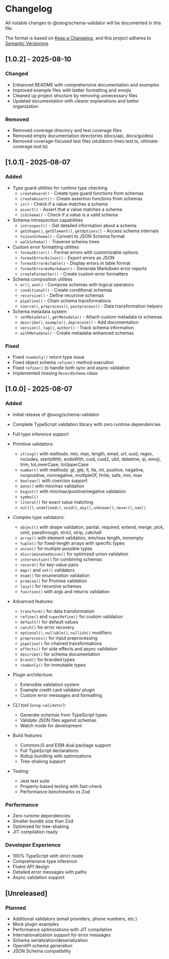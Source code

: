 # Changelog

All notable changes to @oxog/schema-validator will be documented in this file.

The format is based on [Keep a Changelog](https://keepachangelog.com/en/1.0.0/),
and this project adheres to [Semantic Versioning](https://semver.org/spec/v2.0.0.html).

## [1.0.2] - 2025-08-10

### Changed
- Enhanced README with comprehensive documentation and examples
- Improved example files with better formatting and emojis
- Cleaned up project structure by removing unnecessary files
- Updated documentation with clearer explanations and better organization

### Removed
- Removed coverage directory and test coverage files
- Removed empty documentation directories (docs/api, docs/guides)
- Removed coverage-focused test files (stubborn-lines.test.ts, ultimate-coverage.test.ts)

## [1.0.1] - 2025-08-07

### Added
- Type guard utilities for runtime type checking
  - `createGuard()` - Create type guard functions from schemas
  - `createAssert()` - Create assertion functions from schemas
  - `is()` - Check if a value matches a schema
  - `assert()` - Assert that a value matches a schema
  - `isSchema()` - Check if a value is a valid schema
- Schema introspection capabilities
  - `introspect()` - Get detailed information about a schema
  - `getShape()`, `getElement()`, `getOptions()` - Access schema internals
  - `toJsonSchema()` - Convert to JSON Schema format
  - `walkSchema()` - Traverse schema trees
- Custom error formatting utilities
  - `formatError()` - Format errors with customizable options
  - `formatErrorAsJson()` - Export errors as JSON
  - `formatErrorAsTable()` - Display errors in table format
  - `formatErrorAsMarkdown()` - Generate Markdown error reports
  - `createFormatter()` - Create custom error formatters
- Schema composition utilities
  - `or()`, `and()` - Compose schemas with logical operators
  - `conditional()` - Create conditional schemas
  - `recursive()` - Define recursive schemas
  - `pipeline()` - Chain schema transformations
  - `coerce()`, `preprocess()`, `postprocess()` - Data transformation helpers
- Schema metadata system
  - `setMetadata()`, `getMetadata()` - Attach custom metadata to schemas
  - `describe()`, `example()`, `deprecate()` - Add documentation
  - `version()`, `tag()`, `author()` - Track schema information
  - `withMetadata()` - Create metadata-enhanced schemas

### Fixed
- Fixed `readonly()` return type issue
- Fixed object schema `refine()` method execution
- Fixed `refine()` to handle both sync and async validation
- Implemented missing `RecordSchema` class

## [1.0.0] - 2025-08-07

### Added
- Initial release of @oxog/schema-validator
- Complete TypeScript validation library with zero runtime dependencies
- Full type inference support
- Primitive validators:
  - `string()` with methods: min, max, length, email, url, uuid, regex, includes, startsWith, endsWith, cuid, cuid2, ulid, datetime, ip, emoji, trim, toLowerCase, toUpperCase
  - `number()` with methods: gt, gte, lt, lte, int, positive, negative, nonpositive, nonnegative, multipleOf, finite, safe, min, max
  - `boolean()` with coercion support
  - `date()` with min/max validation
  - `bigint()` with min/max/positive/negative validation
  - `symbol()`
  - `literal()` for exact value matching
  - `null()`, `undefined()`, `void()`, `any()`, `unknown()`, `never()`, `nan()`
  
- Complex type validators:
  - `object()` with shape validation, partial, required, extend, merge, pick, omit, passthrough, strict, strip, catchall
  - `array()` with element validation, min/max length, nonempty
  - `tuple()` for fixed-length arrays with specific types
  - `union()` for multiple possible types
  - `discriminatedUnion()` for optimized union validation
  - `intersection()` for combining schemas
  - `record()` for key-value pairs
  - `map()` and `set()` validators
  - `enum()` for enumeration validation
  - `promise()` for Promise validation
  - `lazy()` for recursive schemas
  - `function()` with args and returns validation

- Advanced features:
  - `transform()` for data transformation
  - `refine()` and `superRefine()` for custom validation
  - `default()` for default values
  - `catch()` for error recovery
  - `optional()`, `nullable()`, `nullish()` modifiers
  - `preprocess()` for input preprocessing
  - `pipeline()` for chained transformations
  - `effects()` for side effects and async validation
  - `describe()` for schema documentation
  - `brand()` for branded types
  - `readonly()` for immutable types

- Plugin architecture:
  - Extensible validation system
  - Example credit card validator plugin
  - Custom error messages and formatting

- CLI tool (`oxog-validator`):
  - Generate schemas from TypeScript types
  - Validate JSON files against schemas
  - Watch mode for development

- Build features:
  - CommonJS and ESM dual package support
  - Full TypeScript declarations
  - Rollup bundling with optimizations
  - Tree-shaking support

- Testing:
  - Jest test suite
  - Property-based testing with fast-check
  - Performance benchmarks vs Zod

### Performance
- Zero runtime dependencies
- Smaller bundle size than Zod
- Optimized for tree-shaking
- JIT compilation ready

### Developer Experience
- 100% TypeScript with strict mode
- Comprehensive type inference
- Fluent API design
- Detailed error messages with paths
- Async validation support

## [Unreleased]
### Planned
- Additional validators (email providers, phone numbers, etc.)
- More plugin examples
- Performance optimizations with JIT compilation
- Internationalization support for error messages
- Schema serialization/deserialization
- OpenAPI schema generation
- JSON Schema compatibility